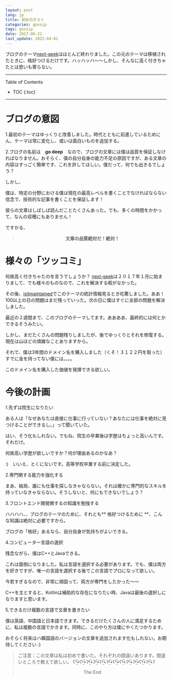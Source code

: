```yaml
---
layout: post
lang: jp
title: 初めのポスト
categories: gossip
tags: gossip
date: 2017-06-21
last_update: 2022-04-01
---
```


<p class="intro"><span class="dropcap">ブ</span>ログのテーマ<a href="https://github.com/Gabirel/next-geek">next-geek</a>はほとんど終わりました。この元のテーマは移植されたときに、格好つけるだけです。ハッハッハ～～しかし、そんなに高く付きちゃたとは思いも寄らない。</p>

-----
Table of Contents

* TOC
{:toc}

-----

# ブログの意図

1.最初のテーマはゆっくりと改善しました。時代とともに前進しているためにん、テーマは常に変化し、或いは面白いものを追加する。

2.ブログの名前は　**go deep**　なので、ブログの文章には僕は品質を保証しなければなりません。おそらく、僕の自分自身の能力不足の原因ですが、ある文章の内容はすっごく簡単です、これを許してほしい。僕だって、何でも出きるでしょう？

しかし、

僕は、特定の分野における僕は現在の最高レベルを書くことでなければならない信念で、技術的な記事を書くことを保証します！

彼らの文章はしばしば読んだことたくさんあった。でも、多くの時間をかかって、なんの収穫にもありません！

ですかる、

<center><blockquote><b>文章の品質絶対だ！絶対！</b></blockquote></center>




# 様々の「ツッコミ」

何故高く付きちゃたのを言うでしょうか？ [next-geek][]は２０１７年１月に始まりまして、でも様々のものなので、これを解決する暇がなかった。

その後、[isitmaintained][]でこのテーマの統計情報見るとき吃驚しました。ああ！100以上の日の問題はまだ残っていった。次の日に僕はすぐに全部の問題を解決しました。

最近の２週間まで、このブログのテーマしてます。ああああ、最終的には何とかできるそうみたい。

しかし、まだたくさんの問題残りしましたが、後でゆっくりとそれを修復する。現在は山ほどの煩雑なことありますから。


それで、僕は3年間のドメイン名を購入しました（くそ！３１２２円を取った）すでに金を持ってない僕には。。。。

このドメイン名を購入した価値を発揮できる欲しい。

# 今後の計画


1.先ずは院生になりたい

ある人は「なぜあなたは直接に仕事に行っていない？あなたには仕事を絶対に見つけることができるし。」って聞いていた。

はい、そう化もしれない。でもね、院生の卒業後は学歴はちょっと高いんです。それだけ。

何故高い学歴が欲しいですか？何が理由あるのかなあ？

:)　いいえ、とくにないです。高等学校卒業する前に決定した。


2.専門関する能力を強化する

まあ、結局、誰にも仕事を探しなきゃならない。それは確かに専門的なスキルを持っていなきゃならない。そうしないと、何にもできないでしょう？


3.フロントエンド開発関するの知識を勉強する

ハハハハ、、ブログのテーマのために、それとも** 格好つけるために **、こんな知識は絶対に必要ですから。

ブログの「格好」あるなら、自分自身が気持ちがよいできる。


4.コンピューター言語の選択

残念ながら、僕はC++とJavaできる。

これは面倒になりました。私は言語を選択する必要があります。でも、僕は両方を好きですが、唯一の言語を選択する後でこの言語でプロになって欲しい。

今若すぎるなので、非常に頑固って、両方が専門をしたかった〜〜

C++を主とすると、Kotlinは補助的な存在になりたい時、Javaは最後の選択しになりますと思います。



5.できるだけ複数の言語で文章を書きたい


僕は英語、中国語と日本語できます。できるだけたくさんの人に満足するために、私は複数の言語でかきます。同時に、このやり方は僕にやくたつかります。

おそらく将来はハ韓国語のバージョンの文章を追加されます化もしれない。お期待してください :)

> ご注意：この文章は私は初めで書いた。それぞれの間違いあります。間違いところで教えて欲しい。
> ʕ•̫͡•ʕ•̫͡•ʔ•̫͡•ʔ•̫͡•ʕ•̫͡•ʔ•̫͡•ʕ•̫͡•ʕ•̫͡•ʔ•̫͡•ʔ•̫͡•ʕ•̫͡•ʔ•̫͡•ʔ

<center><blockquote>The End</blockquote></center>

[next-geek]: https://github.com/Gabirel/next-geek
[isitmaintained]: http://isitmaintained.com/project/Gabirel/next-geek
